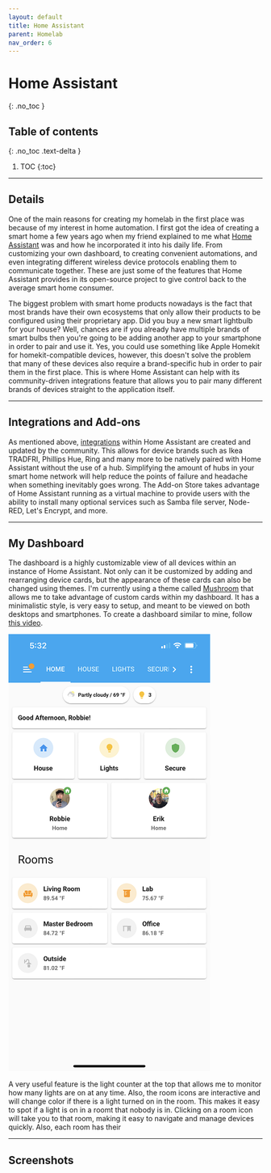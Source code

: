 ```yaml
---
layout: default
title: Home Assistant
parent: Homelab
nav_order: 6
---
```


# Home Assistant
{: .no_toc }

## Table of contents
{: .no_toc .text-delta }

1. TOC
{:toc}

---

## Details

One of the main reasons for creating my homelab in the first place was because of my interest in home automation. I first got the idea of creating a smart home a few years ago when my friend explained to me what [Home Assistant](https://www.home-assistant.io/) was and how he incorporated it into his daily life. From customizing your own dashboard, to creating convenient automations, and even integrating different wireless device protocols enabling them to communicate together. These are just some of the features that Home Assistant provides in its open-source project to give control back to the average smart home consumer. 

The biggest problem with smart home products nowadays is the fact that most brands have their own ecosystems that only allow their products to be configured using their proprietary app. Did you buy a new smart lightbulb for your house? Well, chances are if you already have multiple brands of smart bulbs then you're going to be adding another app to your smartphone in order to pair and use it. Yes, you could use something like Apple Homekit for homekit-compatible devices, however, this doesn't solve the problem that many of these devices also require a brand-specific hub in order to pair them in the first place. This is where Home Assistant can help with its community-driven integrations feature that allows you to pair many different brands of devices straight to the application itself. 

---

## Integrations and Add-ons

As mentioned above, [integrations](https://www.home-assistant.io/integrations/) within Home Assistant are created and updated by the community. This allows for device brands such as Ikea TRADFRI, Phillips Hue, Ring and many more to be natively paired with Home Assistant without the use of a hub. Simplifying the amount of hubs in your smart home network will help reduce the points of failure and headache when something inevitably goes wrong. The Add-on Store takes advantage of Home Assistant running as a virtual machine to provide users with the ability to install many optional services such as Samba file server, Node-RED, Let's Encrypt, and more. 

---

## My Dashboard

The dashboard is a highly customizable view of all devices within an instance of Home Assistant. Not only can it be customized by adding and rearranging device cards, but the appearance of these cards can also be changed using themes. I'm currently using a theme called [Mushroom](https://github.com/piitaya/lovelace-mushroom) that allows me to take advantage of custom cards within my dashboard. It has a minimalistic style, is very easy to setup, and meant to be viewed on both desktops and smartphones. To create a dashboard similar to mine, follow [this video](https://youtu.be/gouMnPxYHDc).

<img src="/assets/images/homeassistant_mobile_small.png" alt="Home Assistant Mobile Dashboard">

A very useful feature is the light counter at the top that allows me to monitor how many lights are on at any time. Also, the room icons are interactive and will change color if there is a light turned on in the room. This makes it easy to spot if a light is on in a roomt that nobody is in. Clicking on a room icon will take you to that room, making it easy to navigate and manage devices quickly. Also, each room has their 

---

## Screenshots

